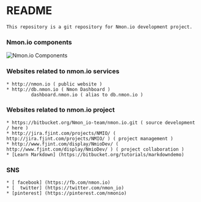 # README #
    This repository is a git repository for Nmon.io development project.

### Nmon.io components ###
![Nmon.io Components](https://github.com/FJinT/Nmon-Appliance/blob/master/nmon-arch/Nmon.io%20Components%20v2.png?raw=true)

### Websites related to nmon.io services ###
    * http://nmon.io ( public website )
    * http://db.nmon.io ( Nmon Dashboard )
             dashboard.nmon.io ( alias to db.nmon.io )

### Websites related to nmon.io project ###
    * https://bitbucket.org/Nmon_io-team/nmon.io.git ( source development / here )
    * http://jira.fjint.com/projects/NMIO/ ( http://jira.fjint.com/projects/NMIO/ ) ( project management )
    * http://www.fjint.com/display/NmioDev/ ( http://www.fjint.com/display/NmioDev/ ) ( project collaboration )
    * [Learn Markdown] (https://bitbucket.org/tutorials/markdowndemo)

### SNS ###
    * [ facebook] (https://fb.com/nmon.io)
    * [  twitter] (https://twitter.com/nmon_io)
    * [pinterest] (https://pinterest.com/nmonio)
